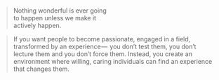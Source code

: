 <br/>

> Nothing wonderful is ever going  
> to happen unless we make it   
> actively happen.   
  
> If you want people to become 
> passionate, engaged in a field, 
> transformed by an experience — 
> you don’t test them, 
> you don’t lecture them and 
> you don’t force them. 
> Instead, you create an environment where 
> willing, caring individuals can find 
> an experience that changes them.
  
